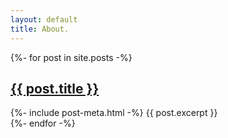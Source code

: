 ```yaml
---
layout: default
title: About.
---
```


<div class="centerwrapper">
    <div class="gridcontainer">
        {%- for post in site.posts -%}
        <div class="postlist borderl">
            <h2><a href="{{ post.url | relative_url }}">{{ post.title }}</a></h2>
            {%- include post-meta.html -%}
            {{ post.excerpt }}
        </div>
        {%- endfor -%}
    </div>
</div>
